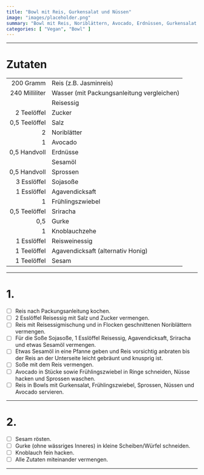 ```yaml
---
title: "Bowl mit Reis, Gurkensalat und Nüssen"
image: "images/placeholder.png"
summary: "Bowl mit Reis, Noriblättern, Avocado, Erdnüssen, Gurkensalat und Sprossen mit süß-salziger Soße"
categories: [ "Vegan", "Bowl" ]
---
```


---

# Zutaten

|                |                                            |
|---------------:|:-------------------------------------------|
|      200 Gramm | Reis (z.B. Jasminreis)                     |
| 240 Milliliter | Wasser (mit Packungsanleitung vergleichen) |
|                | Reisessig                                  |
|    2 Teelöffel | Zucker                                     |
|  0,5 Teelöffel | Salz                                       |
|              2 | Noriblätter                                |
|              1 | Avocado                                    |
|   0,5 Handvoll | Erdnüsse                                   |
|                | Sesamöl                                    |
|   0,5 Handvoll | Sprossen                                   |
|    3 Esslöffel | Sojasoße                                   |
|    1 Esslöffel | Agavendicksaft                             |
|              1 | Frühlingszwiebel                           |
|  0,5 Teelöffel | Sriracha                                   |
|            0,5 | Gurke                                      |
|              1 | Knoblauchzehe                              |
|    1 Esslöffel | Reisweinessig                              |
|    1 Teelöffel | Agavendicksaft (alternativ Honig)          |
|    1 Teelöffel | Sesam                                      |

---

# 1.

- [ ] Reis nach Packungsanleitung kochen.
- [ ] 2 Esslöffel Reisessig mit Salz und Zucker vermengen.
- [ ] Reis mit Reisessigmischung und in Flocken geschnittenen Noriblättern vermengen.
- [ ] Für die Soße Sojasoße, 1 Esslöffel Reisessig, Agavendicksaft, Sriracha und etwas Sesamöl vermengen.
- [ ] Etwas Sesamöl in eine Pfanne geben und Reis vorsichtig anbraten bis der Reis an der Unterseite leicht gebräunt und
  knusprig ist.
- [ ] Soße mit dem Reis vermengen.
- [ ] Avocado in Stücke sowie Frühlingszwiebel in Ringe schneiden, Nüsse hacken und Sprossen waschen.
- [ ] Reis in Bowls mit Gurkensalat, Frühlingszwiebel, Sprossen, Nüssen und Avocado servieren.

---

# 2.

- [ ] Sesam rösten.
- [ ] Gurke (ohne wässriges Inneres) in kleine Scheiben/Würfel schneiden.
- [ ] Knoblauch fein hacken.
- [ ] Alle Zutaten miteinander vermengen.

---
